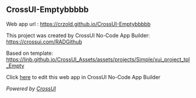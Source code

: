 ## CrossUI-Emptybbbbb
Web app url : https://crzold.github.io/CrossUI-Emptybbbbb

This project was created by CrossUI No-Code App Builder: https://crossui.com/RADGithub

Based on template: https://linb.github.io/CrossUI_Assets/assets/projects/Simple/xui_project_tpl_Empty

Click [here](https://crossui.com/RADGithub/#!from=github&owner=crzold&repo=CrossUI-Emptybbbbb) to edit this web app in CrossUI No-Code App Builder

<i>Powered by [CrossUI](https://crossui.com)</i>
